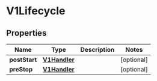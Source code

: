 

# V1Lifecycle

## Properties

Name | Type | Description | Notes
------------ | ------------- | ------------- | -------------
**postStart** | [**V1Handler**](V1Handler.md) |  |  [optional]
**preStop** | [**V1Handler**](V1Handler.md) |  |  [optional]



